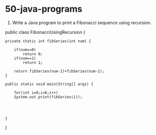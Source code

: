 # 50-java-programs
1. Write a Java program to print a Fibonacci sequence using recursion.

public class FibonacciUsingRecursion {
	 

	
	private static int fibSeries(int num) {
		
		if(num==0)
			return 0;
		if(num==1)
			return 1;
		
		return fibSeries(num-2)+fibSeries(num-1);
	}

	public static void main(String[] args) {
		
		for(int i=0;i<6;i++)
		System.out.print(fibSeries(i));
		
		
		

	}

	

}
